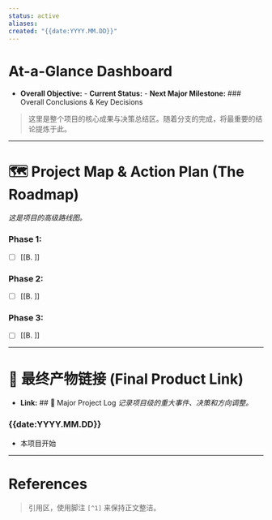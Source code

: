 ```yaml
---
status: active
aliases: 
created: "{{date:YYYY.MM.DD}}"
---
```

#  At-a-Glance Dashboard
- **Overall Objective:** - **Current Status:** - **Next Major Milestone:** ### Overall Conclusions & Key Decisions
> 这里是整个项目的核心成果与决策总结区。随着分支的完成，将最重要的结论提炼于此。

---

# 🗺️ Project Map & Action Plan (The Roadmap)
*这是项目的高级路线图。*

### Phase 1: 
- [ ] [[B. ]]

### Phase 2: 
- [ ] [[B. ]]

### Phase 3: 
- [ ] [[B. ]]

---

# 🚀 最终产物链接 (Final Product Link)
- **Link:** ## 📜 Major Project Log
*记录项目级的重大事件、决策和方向调整。*

### {{date:YYYY.MM.DD}}
- 本项目开始

---
# References
> 引用区，使用脚注 `[^1]` 来保持正文整洁。

[^1]: 